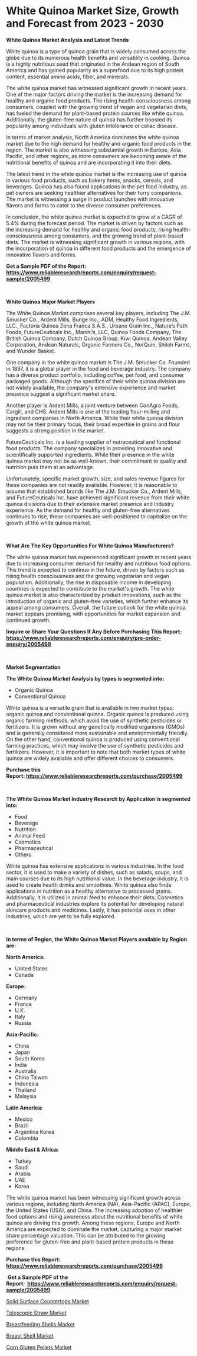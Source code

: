 <p><h1>White Quinoa Market Size, Growth and Forecast from 2023 - 2030</h1></p><p><strong>White Quinoa Market Analysis and Latest Trends</strong></p>
<p><p>White quinoa is a type of quinoa grain that is widely consumed across the globe due to its numerous health benefits and versatility in cooking. Quinoa is a highly nutritious seed that originated in the Andean region of South America and has gained popularity as a superfood due to its high protein content, essential amino acids, fiber, and minerals.</p><p>The white quinoa market has witnessed significant growth in recent years. One of the major factors driving the market is the increasing demand for healthy and organic food products. The rising health-consciousness among consumers, coupled with the growing trend of vegan and vegetarian diets, has fueled the demand for plant-based protein sources like white quinoa. Additionally, the gluten-free nature of quinoa has further boosted its popularity among individuals with gluten intolerance or celiac disease.</p><p>In terms of market analysis, North America dominates the white quinoa market due to the high demand for healthy and organic food products in the region. The market is also witnessing substantial growth in Europe, Asia Pacific, and other regions, as more consumers are becoming aware of the nutritional benefits of quinoa and are incorporating it into their diets.</p><p>The latest trend in the white quinoa market is the increasing use of quinoa in various food products, such as bakery items, snacks, cereals, and beverages. Quinoa has also found applications in the pet food industry, as pet owners are seeking healthier alternatives for their furry companions. The market is witnessing a surge in product launches with innovative flavors and forms to cater to the diverse consumer preferences.</p><p>In conclusion, the white quinoa market is expected to grow at a CAGR of 5.4% during the forecast period. The market is driven by factors such as the increasing demand for healthy and organic food products, rising health-consciousness among consumers, and the growing trend of plant-based diets. The market is witnessing significant growth in various regions, with the incorporation of quinoa in different food products and the emergence of innovative flavors and forms.</p></p>
<p><strong>Get a Sample PDF of the Report:&nbsp; <a href="https://www.reliableresearchreports.com/enquiry/request-sample/2005499">https://www.reliableresearchreports.com/enquiry/request-sample/2005499</a></strong></p>
<p>&nbsp;</p>
<p><strong>White Quinoa Major Market Players</strong></p>
<p><p>The White Quinoa Market comprises several key players, including The J.M. Smucker Co., Ardent Mills, Bunge Inc., ADM, Healthy Food Ingredients, LLC., Factoria Quinoa Zona Franca S.A.S., Urbane Grain Inc., Nature’s Path Foods, FutureCeuticals Inc., Manini’s, LLC, Quinoa Foods Company, The British Quinoa Company, Dutch Quinoa Group, Kiwi Quinoa, Andean Valley Corporation, Andean Naturals, Organic Farmers Co., NorQuin, Shiloh Farms, and Wunder Basket.</p><p>One company in the white quinoa market is The J.M. Smucker Co. Founded in 1897, it is a global player in the food and beverage industry. The company has a diverse product portfolio, including coffee, pet food, and consumer packaged goods. Although the specifics of their white quinoa division are not widely available, the company's extensive experience and market presence suggest a significant market share.</p><p>Another player is Ardent Mills, a joint venture between ConAgra Foods, Cargill, and CHS. Ardent Mills is one of the leading flour-milling and ingredient companies in North America. While their white quinoa division may not be their primary focus, their broad expertise in grains and flour suggests a strong position in the market.</p><p>FutureCeuticals Inc. is a leading supplier of nutraceutical and functional food products. The company specializes in providing innovative and scientifically supported ingredients. While their presence in the white quinoa market may not be as well-known, their commitment to quality and nutrition puts them at an advantage.</p><p>Unfortunately, specific market growth, size, and sales revenue figures for these companies are not readily available. However, it is reasonable to assume that established brands like The J.M. Smucker Co., Ardent Mills, and FutureCeuticals Inc. have achieved significant revenue from their white quinoa divisions due to their extensive market presence and industry experience. As the demand for healthy and gluten-free alternatives continues to rise, these companies are well-positioned to capitalize on the growth of the white quinoa market.</p></p>
<p>&nbsp;</p>
<p><strong>What Are The Key Opportunities For White Quinoa Manufacturers?</strong></p>
<p><p>The white quinoa market has experienced significant growth in recent years due to increasing consumer demand for healthy and nutritious food options. This trend is expected to continue in the future, driven by factors such as rising health consciousness and the growing vegetarian and vegan population. Additionally, the rise in disposable income in developing countries is expected to contribute to the market's growth. The white quinoa market is also characterized by product innovations, such as the introduction of organic and gluten-free varieties, which further enhance its appeal among consumers. Overall, the future outlook for the white quinoa market appears promising, with opportunities for market expansion and continued growth.</p></p>
<p><strong>Inquire or Share Your Questions If Any Before Purchasing This Report: <a href="https://www.reliableresearchreports.com/enquiry/pre-order-enquiry/2005499">https://www.reliableresearchreports.com/enquiry/pre-order-enquiry/2005499</a></strong></p>
<p>&nbsp;</p>
<p><strong>Market Segmentation</strong></p>
<p><strong>The White Quinoa Market Analysis by types is segmented into:</strong></p>
<p><ul><li>Organic Quinoa</li><li>Conventional Quinoa</li></ul></p>
<p><p>White quinoa is a versatile grain that is available in two market types: organic quinoa and conventional quinoa. Organic quinoa is produced using organic farming methods, which avoid the use of synthetic pesticides or fertilizers. It is grown without any genetically modified organisms (GMOs) and is generally considered more sustainable and environmentally friendly. On the other hand, conventional quinoa is produced using conventional farming practices, which may involve the use of synthetic pesticides and fertilizers. However, it is important to note that both market types of white quinoa are widely available and offer different choices to consumers.</p></p>
<p><strong>Purchase this Report:&nbsp;<a href="https://www.reliableresearchreports.com/purchase/2005499">https://www.reliableresearchreports.com/purchase/2005499</a></strong></p>
<p>&nbsp;</p>
<p><strong>The White Quinoa Market Industry Research by Application is segmented into:</strong></p>
<p><ul><li>Food</li><li>Beverage</li><li>Nutrition</li><li>Animal Feed</li><li>Cosmetics</li><li>Pharmaceutical</li><li>Others</li></ul></p>
<p><p>White quinoa has extensive applications in various industries. In the food sector, it is used to make a variety of dishes, such as salads, soups, and main courses due to its high nutritional value. In the beverage industry, it is used to create health drinks and smoothies. White quinoa also finds applications in nutrition as a healthy alternative to processed grains. Additionally, it is utilized in animal feed to enhance their diets. Cosmetics and pharmaceutical industries explore its potential for developing natural skincare products and medicines. Lastly, it has potential uses in other industries, which are yet to be fully explored.</p></p>
<p>&nbsp;</p>
<p><strong>In terms of Region, the White Quinoa Market Players available by Region are:</strong></p>
<p>
    <p> <strong> North America: </strong>
        <ul>
            <li>United States</li>
            <li>Canada</li>
        </ul>
        </p> 
    <p> <strong> Europe: </strong>
        <ul>
            <li>Germany</li>
            <li>France</li>
            <li>U.K.</li>
            <li>Italy</li>
            <li>Russia</li>
        </ul>
        </p> 
    <p> <strong> Asia-Pacific: </strong>
        <ul>
            <li>China</li>
            <li>Japan</li>
            <li>South Korea</li>
            <li>India</li>
            <li>Australia</li>
            <li>China Taiwan</li>
            <li>Indonesia</li>
            <li>Thailand</li>
            <li>Malaysia</li>
        </ul>
        </p> 
    <p> <strong> Latin America: </strong>
        <ul>
            <li>Mexico</li>
            <li>Brazil</li>
            <li>Argentina Korea</li>
            <li>Colombia</li>
        </ul>
        </p> 
    <p> <strong> Middle East & Africa: </strong>
        <ul>
            <li>Turkey</li>
            <li>Saudi</li>
            <li>Arabia</li>
            <li>UAE</li>
            <li>Korea</li>
        </ul>
    </p>
    </p>
<p><p>The white quinoa market has been witnessing significant growth across various regions, including North America (NA), Asia-Pacific (APAC), Europe, the United States (USA), and China. The increasing adoption of healthier food options and rising awareness about the nutritional benefits of white quinoa are driving this growth. Among these regions, Europe and North America are expected to dominate the market, capturing a major market share percentage valuation. This can be attributed to the growing preference for gluten-free and plant-based protein products in these regions.</p></p>
<p><strong>Purchase this Report: <a href="https://www.reliableresearchreports.com/purchase/2005499">https://www.reliableresearchreports.com/purchase/2005499</a></strong></p>
<p>&nbsp;<strong>Get a Sample PDF of the Report:&nbsp;&nbsp;<a href="https://www.reliableresearchreports.com/enquiry/request-sample/2005499">https://www.reliableresearchreports.com/enquiry/request-sample/2005499</a></strong></p>
<p><strong></strong></p>
<p><p><a href="https://medium.com/@zoeyleannon2023/solid-surface-countertops-market-outlook-industry-overview-and-forecast-2023-to-2030-680c7b696b55">Solid Surface Countertops Market</a></p><p><a href="https://medium.com/@myrticecole/telescopic-straw-market-insight-market-trends-growth-forecasted-from-2023-to-2030-92a6799c6dc9">Telescopic Straw Market</a></p><p><a href="https://medium.com/@alaynagrant2023/breastfeeding-shells-market-size-cagr-trends-2024-2030-9894348d9e89">Breastfeeding Shells Market</a></p><p><a href="https://medium.com/@dexterhayes2023/breast-shell-market-research-report-its-history-and-forecast-2023-to-2030-2819c19a9b6f">Breast Shell Market</a></p><p><a href="https://github.com/RoccoManning/Market-Research-Report-List-2/blob/main/corn-gluten-pellets-market.md">Corn Gluten Pellets Market</a></p></p>